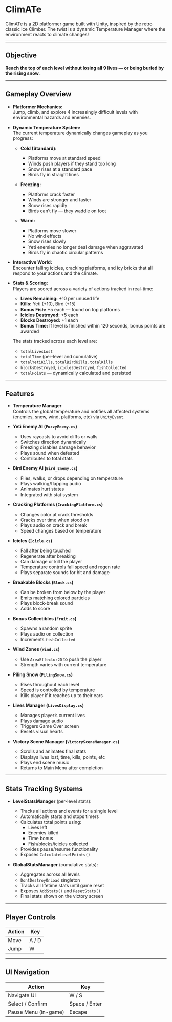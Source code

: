 # ClimATe

ClimATe is a 2D platformer game built with Unity, inspired by the retro classic Ice Climber. The twist is a dynamic Temperature Manager where the environment reacts to climate changes!

---

## Objective

**Reach the top of each level without losing all 9 lives — or being buried by the rising snow.**

---

## Gameplay Overview

- **Platformer Mechanics:**  
  Jump, climb, and explore 4 increasingly difficult levels with environmental hazards and enemies.

- **Dynamic Temperature System:**  
  The current temperature dynamically changes gameplay as you progress:

  - **Cold (Standard):**  
    - Platforms move at standard speed  
    - Winds push players if they stand too long  
    - Snow rises at a standard pace  
    - Birds fly in straight lines  

  - **Freezing:**  
    - Platforms crack faster  
    - Winds are stronger and faster  
    - Snow rises rapidly  
    - Birds can’t fly — they waddle on foot  

  - **Warm:**  
    - Platforms move slower  
    - No wind effects  
    - Snow rises slowly  
    - Yeti enemies no longer deal damage when aggravated  
    - Birds fly in chaotic circular patterns  

- **Interactive World:**  
  Encounter falling icicles, cracking platforms, and icy bricks that all respond to your actions and the climate.

- **Stats & Scoring:**  
  Players are scored across a variety of actions tracked in real-time:

  - **Lives Remaining:** +10 per unused life  
  - **Kills:** Yeti (+10), Bird (+15)  
  - **Bonus Fish:** +5 each — found on top platforms  
  - **Icicles Destroyed:** +5 each  
  - **Blocks Destroyed:** +1 each  
  - **Bonus Time:** If level is finished within 120 seconds, bonus points are awarded  

  The stats tracked across each level are:
  - `totalLivesLost`  
  - `totalTime` (per-level and cumulative)  
  - `totalYetiKills`, `totalBirdKills`, `totalKills`  
  - `blocksDestroyed`, `iciclesDestroyed`, `fishCollected`  
  - `totalPoints` — dynamically calculated and persisted  

---

## Features

- **Temperature Manager**  
  Controls the global temperature and notifies all affected systems (enemies, snow, wind, platforms, etc) via `UnityEvent`.

- **Yeti Enemy AI (`FuzzyEnemy.cs`)**  
  - Uses raycasts to avoid cliffs or walls  
  - Switches direction dynamically  
  - Freezing disables damage behavior  
  - Plays sound when defeated  
  - Contributes to total stats  

- **Bird Enemy AI (`Bird_Enemy.cs`)**  
  - Flies, walks, or drops depending on temperature  
  - Plays walking/flapping audio  
  - Animates hurt states  
  - Integrated with stat system  

- **Cracking Platforms (`CrackingPlatform.cs`)**  
  - Changes color at crack thresholds  
  - Cracks over time when stood on  
  - Plays audio on crack and break  
  - Speed changes based on temperature  

- **Icicles (`Icicle.cs`)**  
  - Fall after being touched  
  - Regenerate after breaking  
  - Can damage or kill the player  
  - Temperature controls fall speed and regen rate  
  - Plays separate sounds for hit and damage  

- **Breakable Blocks (`Block.cs`)**  
  - Can be broken from below by the player  
  - Emits matching colored particles  
  - Plays block-break sound  
  - Adds to score  

- **Bonus Collectibles (`Fruit.cs`)**  
  - Spawns a random sprite  
  - Plays audio on collection  
  - Increments `fishCollected`  

- **Wind Zones (`Wind.cs`)**  
  - Use `AreaEffector2D` to push the player  
  - Strength varies with current temperature  

- **Piling Snow (`PilingSnow.cs`)**  
  - Rises throughout each level  
  - Speed is controlled by temperature  
  - Kills player if it reaches up to their ears

- **Lives Manager (`LivesDisplay.cs`)**  
  - Manages player’s current lives  
  - Plays damage audio  
  - Triggers Game Over screen  
  - Resets visual hearts  

- **Victory Scene Manager (`VictorySceneManager.cs`)**  
  - Scrolls and animates final stats  
  - Displays lives lost, time, kills, points, etc  
  - Plays end scene music  
  - Returns to Main Menu after completion  

---

## Stats Tracking Systems

- **LevelStatsManager** (per-level stats):  
  - Tracks all actions and events for a single level  
  - Automatically starts and stops timers  
  - Calculates total points using:  
    - Lives left  
    - Enemies killed  
    - Time bonus  
    - Fish/blocks/icicles collected  
  - Provides pause/resume functionality  
  - Exposes `CalculateLevelPoints()`  

- **GlobalStatsManager** (cumulative stats):  
  - Aggregates across all levels  
  - `DontDestroyOnLoad` singleton  
  - Tracks all lifetime stats until game reset  
  - Exposes `AddStats()` and `ResetStats()`  
  - Final stats shown on the victory screen  

---

## Player Controls

| Action          | Key         |
|-----------------|-------------|
| Move            | A / D       |
| Jump            | W           |

---

## UI Navigation

| Action              | Key              |
|---------------------|------------------|
| Navigate UI         | W / S            |
| Select / Confirm    | Space / Enter    |
| Pause Menu (in-game)| Escape           |
